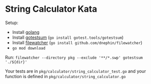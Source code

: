 String Calculator Kata
============
Setup: 
* Install [golang](https://golang.org/doc/install)
* Install [gotestsum](https://github.com/gotestyourself/gotestsum) (`go install gotest.tools/gotestsum`)
* Install [filewatcher](https://github.com/dnephin/filewatcher) (`go install github.com/dnephin/filewatcher`)
* `go mod download`
  
Run: `filewatcher --directory pkg --exclude '**/*.swp' gotestsum './${dir}'`

Your tests are in `pkg/calculator/string_calculator_test.go` and your function is defined in `pkg/calculator/string_calculator.go`
